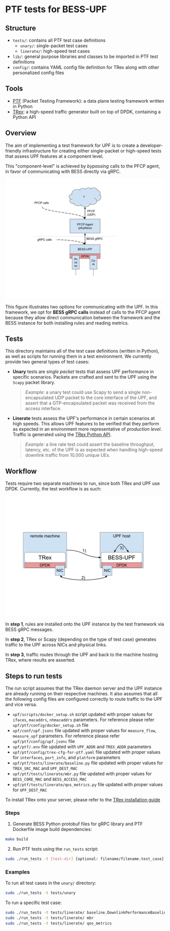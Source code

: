 <!-- SPDX-License-Identifier: Apache-2.0 -->
<!-- Copyright 2021 Open Networking Foundation -->
# PTF tests for BESS-UPF


## Structure
* `tests/`: contains all PTF test case definitions
    * `unary/`: single-packet test cases
    * `linerate/`: high-speed test cases
* `lib/`: general purpose libraries and classes to be imported in PTF
test definitions
* `config/`: contains YAML config file definition for TRex along with
other personalized config files

## Tools
* [PTF](https://github.com/p4lang/PTF) (Packet Testing Framework): a
data plane testing framework written in Python
* [TRex](https://github.com/cisco-system-traffic-generator/trex-core): a
high-speed traffic generator built on top of DPDK, containing a Python API

## Overview

The aim of implementing a test framework for UPF is to create a
developer-friendly infrastructure for creating either single-packet or
high-speed tests that assess UPF features at a component level.

This "component-level" is achieved by *bypassing* calls to the PFCP
agent, in favor of communicating with BESS directly via gRPC.

![Routes](docs/upf-access.svg)

This figure illustrates two options for communicating with the UPF.  In
this framework, we opt for **BESS gRPC calls** instead of calls to the PFCP
agent because they allow direct communication between the framework and
the BESS instance for both installing rules and reading metrics.

## Tests
This directory maintains all of the test case definitions (written in
Python), as well as scripts for running them in a test environment. We
currently provide two general types of test cases:

* **Unary** tests are *single packet* tests that assess UPF
performance in specific scenarios. Packets are crafted and sent to the
UPF using the `Scapy` packet library.
    > *Example*: a unary test could use Scapy to send a single
    non-encapsulated UDP packet to the core interface of the UPF, and
    assert that a GTP-encapsulated packet was received from the access
    interface.

* **Linerate** tests assess the UPF's performance in certain scenarios
at high speeds.  This allows UPF features to be verified that they
perform as expected in an environment more representative of *production
level*. Traffic is generated using the [TRex Python
API](https://github.com/cisco-system-traffic-generator/trex-core/blob/master/doc/trex_cookbook.asciidoc).
    > *Example*: a line rate test could assert the baseline throughput,
    latency, etc. of the UPF is as expected when handling high-speed
    downlink traffic from 10,000 unique UEs.

## Workflow
Tests require two separate machines to run, since both TRex and UPF
use DPDK. Currently, the test workflow is as such:

![Test](docs/test-run.svg)

In **step 1**, rules are installed onto the UPF instance by the test
framework via BESS gRPC messages.

In **step 2**, TRex or Scapy (depending on the type of test case)
generates traffic to the UPF across NICs and physical links.

In **step 3**, traffic routes through the UPF and back to the machine
hosting TRex, where results are asserted.

## Steps to run tests
The run script assumes that the TRex daemon server and the UPF
instance are already running on their respective machines. It also
assumes that all the following config files are configured correctly to
route traffic to the UPF and vice versa.
* `upf/scripts/docker_setup.sh` script updated with proper values for
  `ifaces`, `macaddrs`, `nhmacaddrs` parameters. For reference
   please refer `upf/ptf/config/docker_setup.sh` file
* `upf/conf/upf.jsonc` file updated with proper values for
  `measure_flow`, `measure_upf` parameters. For reference
   please refer `upf/ptf/config/upf.jsonc` file
* `upf/ptf/.env` file updated with `UPF_ADDR` and `TREX_ADDR` parameters
* `upf/ptf/config/trex-cfg-for-ptf.yaml` file updated with proper values for
  `interfaces`, `port_info`, and `platform` parameters
* `upf/ptf/tests/linerate/baseline.py` file updated with proper values for
  `TREX_SRC_MAC` and `UPF_DEST_MAC`
* `upf/ptf/tests/linerate/mbr.py` file updated with proper values for
  `BESS_CORE_MAC` and `BESS_ACCESS_MAC`
* `upf/ptf/tests/linerate/qos_metrics.py` file updated with proper values for
  `UPF_DEST_MAC`

To install TRex onto your server, please refer to the [TRex installation
guide](https://trex-tgn.cisco.com/trex/doc/trex_manual.html#_download_and_installation)

### Steps
1. Generate BESS Python protobuf files for gRPC library and PTF
Dockerfile image build dependencies:
```bash
make build
```
2. Run PTF tests using the `run_tests` script:
```bash
sudo ./run_tests -t [test-dir] [optional: filename/filename.test_case]
```
### Examples
To run all test cases in the `unary/` directory:
```bash
sudo ./run_tests -t tests/unary
```
To run a specific test case:
```bash
sudo ./run_tests -t tests/linerate/ baseline.DownlinkPerformanceBaselineTest
sudo ./run_tests -t tests/linerate/ mbr
sudo ./run_tests -t tests/linerate/ qos_metrics
```
